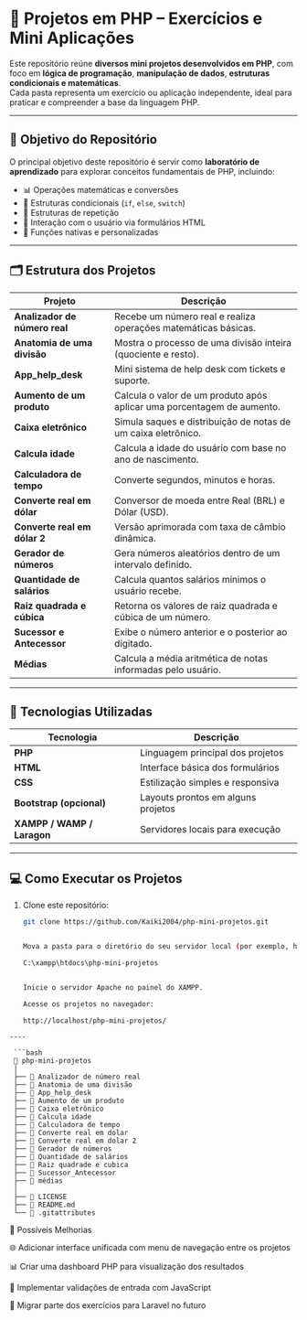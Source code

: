 # 🐘 Projetos em PHP – Exercícios e Mini Aplicações

Este repositório reúne **diversos mini projetos desenvolvidos em PHP**, com foco em **lógica de programação**, **manipulação de dados**, **estruturas condicionais e matemáticas**.  
Cada pasta representa um exercício ou aplicação independente, ideal para praticar e compreender a base da linguagem PHP.

---

## 🎯 Objetivo do Repositório

O principal objetivo deste repositório é servir como **laboratório de aprendizado** para explorar conceitos fundamentais de PHP, incluindo:
- 📊 Operações matemáticas e conversões  
- 🔢 Estruturas condicionais (`if`, `else`, `switch`)  
- 🔁 Estruturas de repetição  
- 💬 Interação com o usuário via formulários HTML  
- 🧮 Funções nativas e personalizadas  

---

## 🗂️ Estrutura dos Projetos

| Projeto | Descrição |
|----------|------------|
| **Analizador de número real** | Recebe um número real e realiza operações matemáticas básicas. |
| **Anatomia de uma divisão** | Mostra o processo de uma divisão inteira (quociente e resto). |
| **App_help_desk** | Mini sistema de help desk com tickets e suporte. |
| **Aumento de um produto** | Calcula o valor de um produto após aplicar uma porcentagem de aumento. |
| **Caixa eletrônico** | Simula saques e distribuição de notas de um caixa eletrônico. |
| **Calcula idade** | Calcula a idade do usuário com base no ano de nascimento. |
| **Calculadora de tempo** | Converte segundos, minutos e horas. |
| **Converte real em dólar** | Conversor de moeda entre Real (BRL) e Dólar (USD). |
| **Converte real em dólar 2** | Versão aprimorada com taxa de câmbio dinâmica. |
| **Gerador de números** | Gera números aleatórios dentro de um intervalo definido. |
| **Quantidade de salários** | Calcula quantos salários mínimos o usuário recebe. |
| **Raiz quadrada e cúbica** | Retorna os valores de raiz quadrada e cúbica de um número. |
| **Sucessor e Antecessor** | Exibe o número anterior e o posterior ao digitado. |
| **Médias** | Calcula a média aritmética de notas informadas pelo usuário. |

---

## 🧠 Tecnologias Utilizadas

| Tecnologia | Descrição |
|-------------|------------|
| **PHP** | Linguagem principal dos projetos |
| **HTML** | Interface básica dos formulários |
| **CSS** | Estilização simples e responsiva |
| **Bootstrap (opcional)** | Layouts prontos em alguns projetos |
| **XAMPP / WAMP / Laragon** | Servidores locais para execução |

---

## 💻 Como Executar os Projetos

1. Clone este repositório:
   ```bash
   git clone https://github.com/Kaiki2004/php-mini-projetos.git


   Mova a pasta para o diretório do seu servidor local (por exemplo, htdocs do XAMPP):

   C:\xampp\htdocs\php-mini-projetos


   Inicie o servidor Apache no painel do XAMPP.

   Acesse os projetos no navegador:

   http://localhost/php-mini-projetos/
```
----

 ```bash
 📁 php-mini-projetos
 │
 ├── 📁 Analizador de número real
 ├── 📁 Anatomia de uma divisão
 ├── 📁 App_help_desk
 ├── 📁 Aumento de um produto
 ├── 📁 Caixa eletrônico
 ├── 📁 Calcula idade
 ├── 📁 Calculadora de tempo
 ├── 📁 Converte real em dolar
 ├── 📁 Converte real em dolar 2
 ├── 📁 Gerador de números
 ├── 📁 Quantidade de salários
 ├── 📁 Raiz quadrade e cubica
 ├── 📁 Sucessor_Antecessor
 ├── 📁 médias
 │
 ├── 📄 LICENSE
 ├── 📄 README.md
 └── 📄 .gitattributes
```

🚀 Possíveis Melhorias

🌐 Adicionar interface unificada com menu de navegação entre os projetos

📊 Criar uma dashboard PHP para visualização dos resultados

🧮 Implementar validações de entrada com JavaScript

🧠 Migrar parte dos exercícios para Laravel no futuro
